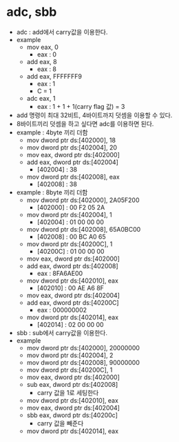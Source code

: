 # adc, sbb
- adc : add에서 carry값을 이용한다.
- example
    - mov eax, 0
        - eax : 0
    - add eax, 8
        - eax : 8
    - add eax, FFFFFFF9
        - eax : 1
        - C = 1
    - adc eax, 1
        - eax : 1 + 1 + 1(carry flag 값) = 3
- add 명령이 최대 32비트, 4바이트까지 덧셈을 이용할 수 있다.
- 8바이트끼리 덧셈을 하고 싶다면 adc를 이용하면 된다.
- example : 4byte 끼리 더함
    - mov dword ptr ds:[402000], 18
    - mov dword ptr ds:[402004], 20
    - mov eax, dword ptr ds:[402000]
    - add eax, dword ptr ds:[402004]
        - [402004] : 38
    - mov dword ptr ds:[402008], eax
        - [402008] : 38
- example : 8byte 끼리 더함
    - mov dword ptr ds:[402000], 2A05F200
        - [402000] : 00 F2 05 2A
    - mov dword ptr ds:[402004], 1
        - [402004] : 01 00 00 00
    - mov dword ptr ds:[402008], 65A0BC00
        - [402008] : 00 BC A0 65
    - mov dword ptr ds:[40200C], 1
        - [40200C] : 01 00 00 00
    - mov eax, dword ptr ds:[402000]
    - add eax, dword ptr ds:[402008]
        - eax : 8FA6AE00
    - mov dword ptr ds:[402010], eax
        - [402010] : 00 AE A6 8F
    - mov eax, dword ptr ds:[402004]
    - add eax, dword ptr ds:[40200C]
        - eax : 000000002
    - mov dword ptr ds:[402014], eax
        - [402014] : 02 00 00 00
- sbb : sub에서 carry값을 이용한다.
- example 
    - mov dword ptr ds:[402000], 20000000
    - mov dword ptr ds:[402004], 2
    - mov dword ptr ds:[402008], 90000000
    - mov dword ptr ds:[40200C], 1
    - mov eax, dword ptr ds:[402000]
    - sub eax, dword ptr ds:[402008]
        - carry 값을 1로 세팅한다
    - mov dword ptr ds:[402010], eax
    - mov eax, dword ptr ds:[402004]
    - sbb eax, dword ptr ds:[40200c]
        - carry 값을 빼준다
    - mov dword ptr ds:[402014], eax


